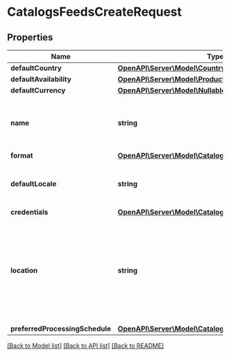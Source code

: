 # CatalogsFeedsCreateRequest

## Properties
Name | Type | Description | Notes
------------ | ------------- | ------------- | -------------
**defaultCountry** | [**OpenAPI\Server\Model\Country**](Country.md) |  | [optional] 
**defaultAvailability** | [**OpenAPI\Server\Model\ProductAvailabilityType**](ProductAvailabilityType.md) |  | [optional] 
**defaultCurrency** | [**OpenAPI\Server\Model\NullableCurrency**](NullableCurrency.md) |  | [optional] 
**name** | **string** | A human-friendly name associated to a given feed. | 
**format** | [**OpenAPI\Server\Model\CatalogsFormat**](CatalogsFormat.md) |  | 
**defaultLocale** | **string** | The locale used within a feed for product descriptions. | [optional] 
**credentials** | [**OpenAPI\Server\Model\CatalogsFeedCredentials**](CatalogsFeedCredentials.md) |  | [optional] 
**location** | **string** | The URL where a feed is available for download. This URL is what Pinterest will use to download a feed for processing. | 
**preferredProcessingSchedule** | [**OpenAPI\Server\Model\CatalogsFeedProcessingSchedule**](CatalogsFeedProcessingSchedule.md) |  | [optional] 

[[Back to Model list]](../README.md#documentation-for-models) [[Back to API list]](../README.md#documentation-for-api-endpoints) [[Back to README]](../README.md)


